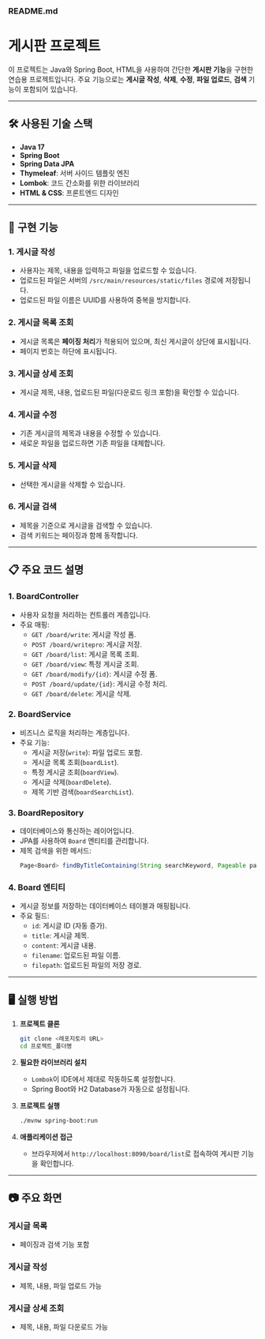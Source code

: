 ### README.md

# 게시판 프로젝트

이 프로젝트는 Java와 Spring Boot, HTML을 사용하여 간단한 **게시판 기능**을 구현한 연습용 프로젝트입니다. 주요 기능으로는 **게시글 작성**, **삭제**, **수정**, **파일 업로드**, **검색** 기능이 포함되어 있습니다.

---

## 🛠️ 사용된 기술 스택

- **Java 17**
- **Spring Boot**
- **Spring Data JPA**
- **Thymeleaf**: 서버 사이드 템플릿 엔진
- **Lombok**: 코드 간소화를 위한 라이브러리
- **HTML & CSS**: 프론트엔드 디자인

---

## 🌟 구현 기능

### 1. **게시글 작성**
- 사용자는 제목, 내용을 입력하고 파일을 업로드할 수 있습니다.
- 업로드된 파일은 서버의 `/src/main/resources/static/files` 경로에 저장됩니다.
- 업로드된 파일 이름은 UUID를 사용하여 중복을 방지합니다.

### 2. **게시글 목록 조회**
- 게시글 목록은 **페이징 처리**가 적용되어 있으며, 최신 게시글이 상단에 표시됩니다.
- 페이지 번호는 하단에 표시됩니다.

### 3. **게시글 상세 조회**
- 게시글 제목, 내용, 업로드된 파일(다운로드 링크 포함)을 확인할 수 있습니다.

### 4. **게시글 수정**
- 기존 게시글의 제목과 내용을 수정할 수 있습니다.
- 새로운 파일을 업로드하면 기존 파일을 대체합니다.

### 5. **게시글 삭제**
- 선택한 게시글을 삭제할 수 있습니다.

### 6. **게시글 검색**
- 제목을 기준으로 게시글을 검색할 수 있습니다.
- 검색 키워드는 페이징과 함께 동작합니다.

---

## 📋 주요 코드 설명

### 1. BoardController
- 사용자 요청을 처리하는 컨트롤러 계층입니다.
- 주요 매핑:
  - `GET /board/write`: 게시글 작성 폼.
  - `POST /board/writepro`: 게시글 저장.
  - `GET /board/list`: 게시글 목록 조회.
  - `GET /board/view`: 특정 게시글 조회.
  - `GET /board/modify/{id}`: 게시글 수정 폼.
  - `POST /board/update/{id}`: 게시글 수정 처리.
  - `GET /board/delete`: 게시글 삭제.

### 2. BoardService
- 비즈니스 로직을 처리하는 계층입니다.
- 주요 기능:
  - 게시글 저장(`write`): 파일 업로드 포함.
  - 게시글 목록 조회(`boardList`).
  - 특정 게시글 조회(`boardView`).
  - 게시글 삭제(`boardDelete`).
  - 제목 기반 검색(`boardSearchList`).

### 3. BoardRepository
- 데이터베이스와 통신하는 레이어입니다.
- JPA를 사용하여 `Board` 엔티티를 관리합니다.
- 제목 검색을 위한 메서드:
  ```java
  Page<Board> findByTitleContaining(String searchKeyword, Pageable pageable);
  ```

### 4. Board 엔티티
- 게시글 정보를 저장하는 데이터베이스 테이블과 매핑됩니다.
- 주요 필드:
  - `id`: 게시글 ID (자동 증가).
  - `title`: 게시글 제목.
  - `content`: 게시글 내용.
  - `filename`: 업로드된 파일 이름.
  - `filepath`: 업로드된 파일의 저장 경로.

---

## 🖥️ 실행 방법

1. **프로젝트 클론**
   ```bash
   git clone <레포지토리 URL>
   cd 프로젝트_폴더명
   ```

2. **필요한 라이브러리 설치**
   - `Lombok`이 IDE에서 제대로 작동하도록 설정합니다.
   - Spring Boot와 H2 Database가 자동으로 설정됩니다.

3. **프로젝트 실행**
   ```bash
   ./mvnw spring-boot:run
   ```

4. **애플리케이션 접근**
   - 브라우저에서 `http://localhost:8090/board/list`로 접속하여 게시판 기능을 확인합니다.

---

## 📷 주요 화면

### 게시글 목록
- 페이징과 검색 기능 포함

### 게시글 작성
- 제목, 내용, 파일 업로드 가능

### 게시글 상세 조회
- 제목, 내용, 파일 다운로드 가능





